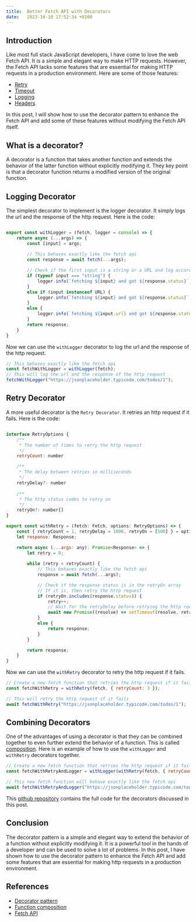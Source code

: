 ```yaml
---
title:  Better Fetch API with Decorators
date:   2023-10-10 17:52:34 +0100
---
```


## Introduction

Like most full stack JavaScript developers, I have come to love the web Fetch API. It is a simple and elegant way to make HTTP requests. However, the Fetch API lacks some features that are essential for making HTTP requests in a production environment. Here are some of those features:

- [Retry](https://github.com/raysca/super-fetch/blob/main/src/retry.ts)
- [Timeout](https://github.com/raysca/super-fetch/blob/main/src/timeout.ts)
- [Logging](https://github.com/raysca/super-fetch/blob/main/src/log.ts)
- [Headers](https://github.com/raysca/super-fetch/blob/main/src/headers.ts)

In this post, I will show how to use the decorator pattern to enhance the Fetch API and add some of these features without modifying the Fetch API itself.

## What is a decorator?

A decorator is a function that takes another function and extends the behavior of the latter function without explicitly modifying it. They key point is that a decorator function returns a modified version of the original function.

## Logging Decorator

The simplest decorator to implement is the logger decorator. It simply logs the url and the response of the http request. Here is the code:

```js

export const withLogger = (fetch, logger = console) => {
    return async (...args) => {
        const [input] = args;
        
        // This behaves exactly like the fetch api
        const response = await fetch(...args);

        // Check if the first input is a string or a URL and log accordingly
        if (typeof input === "string") {
            logger.info(`fetching ${input} and got ${response.status}`);
        }
        else if (input instanceof URL) {
            logger.info(`fetching ${input} and got ${response.status}`);
        }
        else {
            logger.info(`fetching ${input.url} and got ${response.status}`);
        }
        return response;
    }
}
```

Now we can use the `withLogger` decorator to log the url and the response of the http request.

```js
// This behaves exactly like the fetch api
const fetchWithLogger = withLogger(fetch);
// This will log the url and the response of the http request
fetchWithLogger("https://jsonplaceholder.typicode.com/todos/1");
```

## Retry Decorator

A more useful decorator is the `Retry Decorator`. It retries an http request if it fails. Here is the code:

```js

interface RetryOptions {
    /**
     * The number of times to retry the http request
     */
    retryCount: number

    /**
     * The delay between retries in milliseconds
     */
    retryDelay?: number
    
    /**
     * The http status codes to retry on
     */
    retryOn?: number[]
}

export const withRetry = (fetch: Fetch, options: RetryOptions) => {
    const { retryCount = 1, retryDelay = 1000, retryOn = [500] } = options;
    let response: Response;

    return async (...args: any): Promise<Response> => {
        let retry = 0;
        
        while (retry < retryCount) {
            // This behaves exactly like the fetch api
            response = await fetch(...args);

            // Check if the response status is in the retryOn array
            // If it is, then retry the http request
            if (retryOn.includes(response.status)) {
                retry++;
                // Wait for the retryDelay before retrying the http request
                await new Promise((resolve) => setTimeout(resolve, retryDelay));
            }
            else {
                return response;
            }
        }

        return response;
    }
}
```

Now we can use the `withRetry` decorator to retry the http request if it fails.

```js
// Create a new fetch function that retries the http request if it fails
const fetchWithRetry = withRetry(fetch, { retryCount: 3 });

// This will retry the http request if it fails
await fetchWithRetry("https://jsonplaceholder.typicode.com/todos/1");
```

## Combining Decorators

One of the advantages of using a decorator is that they can be combined together to even further extend the behavior of a function. This is called [composition](https://en.wikipedia.org/wiki/Function_composition#:~:text=In%20mathematics%2C%20function%20composition%20is,the%20function%20f%20to%20x.). Here is an example of how to use the `withLogger` and `withRetry` decorators together.

```js
// Create a new fetch function that retries the http request if it fails and logs the url and the response of the http request
const fetchWithRetryAndLogger = withLogger(withRetry(fetch, { retryCount: 3 }));

// This new fetch function will behave exactly like the fetch api
await fetchWithRetryAndLogger("https://jsonplaceholder.typicode.com/todos/1");
```

This [github repository](https://github.com/raysca/super-fetch) contains the full code for the decorators discussed in this post.

## Conclusion

The decorator pattern is a simple and elegant way to extend the behavior of a function without explicitly modifying it. It is a powerful tool in the hands of a developer and can be used to solve a lot of problems. In this post, I have shown how to use the decorator pattern to enhance the Fetch API and add some features that are essential for making http requests in a production environment.

## References

- [Decorator pattern](https://en.wikipedia.org/wiki/Decorator_pattern)
- [Function composition](https://en.wikipedia.org/wiki/Function_composition#:~:text=In%20mathematics%2C%20function%20composition%20is,the%20function%20f%20to%20x.)
- [Fetch API](https://developer.mozilla.org/en-US/docs/Web/API/Fetch_API)
